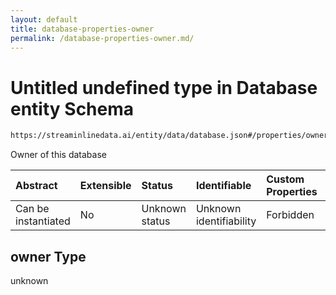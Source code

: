 ```yaml
---
layout: default
title: database-properties-owner
permalink: /database-properties-owner.md/
---
```

# Untitled undefined type in Database entity Schema

```txt
https://streaminlinedata.ai/entity/data/database.json#/properties/owner
```

Owner of this database

| Abstract            | Extensible | Status         | Identifiable            | Custom Properties | Additional Properties | Access Restrictions | Defined In                                                         |
| :------------------ | :--------- | :------------- | :---------------------- | :---------------- | :-------------------- | :------------------ | :----------------------------------------------------------------- |
| Can be instantiated | No         | Unknown status | Unknown identifiability | Forbidden         | Allowed               | none                | [database.json*](database.md "open original schema") |

## owner Type

unknown
